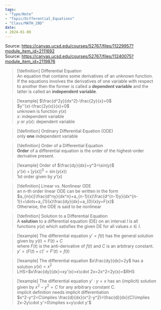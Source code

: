 ```yaml
---
tags:  
- "Type/Note"  
- "Topic/Differential_Equations"  
- "Class/MATH_20D"  
date:  
- 2024-01-08  
---
```

  
Source: https://canvas.ucsd.edu/courses/52767/files/11229957?module_item_id=2111692  
Source: https://canvas.ucsd.edu/courses/52767/files/11240075?module_item_id=2119876  
  
> [!definition] Differential Equation  
> An equation that contains some derivatives of an unknown function.  
> If the equations involves the derivatives of one variable with respect to another then the former is called a **dependent variable** and the latter is called an **independent variable**.  
  
> [!example] $\frac{d^2y}{dx^2}-\frac{2y}{x}=0$  
> $y''(x)-\frac{2y(x)}{x}=0$  
> unknown is function $y(x)$  
> $x$: independent variable  
> $y$ or $y(x)$: dependent variable  
  
> [!definition] Ordinary Differential Equation (ODE)  
> only **one** independent variable  
  
> [!definition] Order of a Differential Equation  
> **Order** of a differential equation is the order of the highest-order derivative present.  
  
> [!example] Order of $\frac{dy}{dx}+y^3=\sin(y)$  
> $y'(x)+[y(x)]^3=\sin(y(x))$  
> 1st order given by $y'(x)$  
  
> [!definition] Linear vs. Nonlinear ODE  
> an n-th order linear ODE can be written in the form  
> $a_{n(x)}\frac{d^ny}{dx^n}+a_{n-1}(x)\frac{d^{n-1}y}{dx^{n-1}}+\dots+a_{1}(x)\frac{dy}{dx}+a_{0}(x)y=F(x)$  
> Otherwise, the ODE is said to be nonlinear  
  
> [!definition] Solution to a Differential Equation  
> A **solution** to a differential equation (DE) on an interval $I$ is all functions $y(x)$ which satisfies the given DE for all values $x\in I$.  
  
> [!example] The differential equation $y'=f(t)$ has the general solution given by $y(t)=F(t)+C$  
> where $F(t)$ is the anti-derivative of $f(t)$ and $C$ is an arbitrary constant.  
> $y'=(F(t)+c)'=F'(t)=f(t)$  
  
> [!example] The differential equation $x\frac{dy}{dx}=2y$ has a solution $y(x)=x^2$  
> LHS=$x\frac{dy}{dx}=xy'(x)=x\cdot 2x=2x^2=2y(x)=$RHS  
  
> [!example] The differential equation $y'\cdot y=x$ has an (implicit) solution given by $x^2-y^2=C$ for any arbitrary constant C.  
> implicit definition needs implicit differentiation  
> $x^2-y^2=C\implies \frac{d}{dx}(x^2-y^2)=\frac{d}{dx}(C)\implies 2x-2y\cdot y'=0\implies x=y\cdot y'$  
